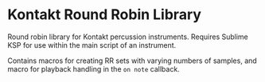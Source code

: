 # Kontakt Round Robin Library

Round robin library for Kontakt percussion instruments. Requires Sublime KSP for use within the main script of an instrument.

Contains macros for creating RR sets with varying numbers of samples, and macro for playback handling in the `on note` callback.
